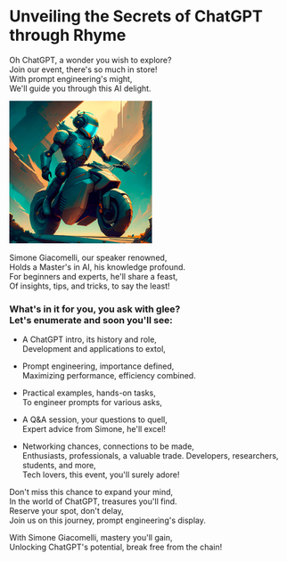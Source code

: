 # Unveiling the Secrets of ChatGPT through Rhyme


Oh ChatGPT, a wonder you wish to explore? \
Join our event, there's so much in store! \
With prompt engineering's might, \
We'll guide you through this AI delight. 

![Engaging image related to ChatGPT](img.png)

Simone Giacomelli, our speaker renowned, \
Holds a Master's in AI, his knowledge profound. \
For beginners and experts, he'll share a feast, \
Of insights, tips, and tricks, to say the least! 


### What's in it for you, you ask with glee? <br> Let's enumerate and soon you'll see:

- A ChatGPT intro, its history and role,\
  Development and applications to extol,
- Prompt engineering, importance defined, \
  Maximizing performance, efficiency combined.

- Practical examples, hands-on tasks, \
  To engineer prompts for various asks,
- A Q&A session, your questions to quell, \
  Expert advice from Simone, he'll excel!

- Networking chances, connections to be made, \
  Enthusiasts, professionals, a valuable trade.
  Developers, researchers, students, and more, \
  Tech lovers, this event, you'll surely adore!

Don't miss this chance to expand your mind, \
In the world of ChatGPT, treasures you'll find. \
Reserve your spot, don't delay, \
Join us on this journey, prompt engineering's display. 

With Simone Giacomelli, mastery you'll gain, \
Unlocking ChatGPT's potential, break free from the chain!
